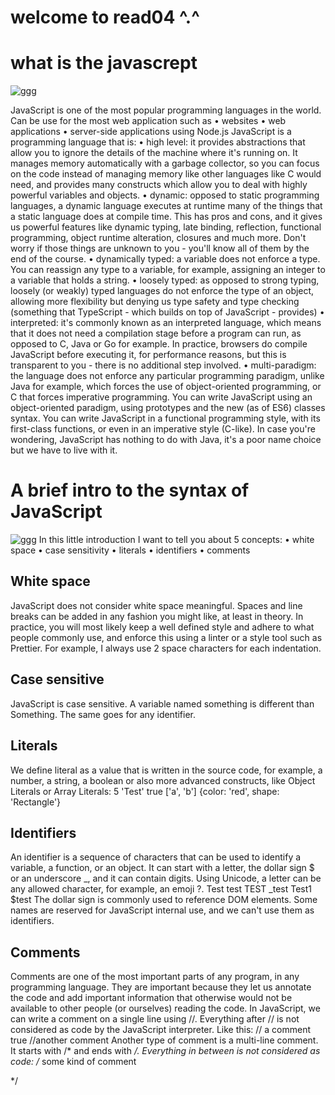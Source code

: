# welcome to read04 ^.^ 

#  what is the javascrept



![ggg](https://miro.medium.com/max/700/1*JTVWHBtzlA9P6iKMxCF2yQ.png)

JavaScript is one of the most popular programming languages in the world.
Can be use for the most web application such  as 
•	websites
•	web applications
•	server-side applications using Node.js
JavaScript is a programming language that is:
•	high level: it provides abstractions that allow you to ignore the details of the machine where it's running on. It manages memory automatically with a garbage collector, so you can focus on the code instead of managing memory like other languages like C would need, and provides many constructs which allow you to deal with highly powerful variables and objects.
•	dynamic: opposed to static programming languages, a dynamic language executes at runtime many of the things that a static language does at compile time. This has pros and cons, and it gives us powerful features like dynamic typing, late binding, reflection, functional programming, object runtime alteration, closures and much more. Don't worry if those things are unknown to you - you'll know all of them by the end of the course.
•	dynamically typed: a variable does not enforce a type. You can reassign any type to a variable, for example, assigning an integer to a variable that holds a string.
•	loosely typed: as opposed to strong typing, loosely (or weakly) typed languages do not enforce the type of an object, allowing more flexibility but denying us type safety and type checking (something that TypeScript - which builds on top of JavaScript - provides)
•	interpreted: it's commonly known as an interpreted language, which means that it does not need a compilation stage before a program can run, as opposed to C, Java or Go for example. In practice, browsers do compile JavaScript before executing it, for performance reasons, but this is transparent to you - there is no additional step involved.
•	multi-paradigm: the language does not enforce any particular programming paradigm, unlike Java for example, which forces the use of object-oriented programming, or C that forces imperative programming. You can write JavaScript using an object-oriented paradigm, using prototypes and the new (as of ES6) classes syntax. You can write JavaScript in a functional programming style, with its first-class functions, or even in an imperative style (C-like).
In case you're wondering, JavaScript has nothing to do with Java, it's a poor name choice but we have to live with it.


# A brief intro to the syntax of JavaScript


![ggg](https://d2h0cx97tjks2p.cloudfront.net/blogs/wp-content/uploads/sites/2/2018/01/Java-Syntax.jpg)
In this little introduction I want to tell you about 5 concepts:
•	white space
•	case sensitivity
•	literals
•	identifiers
•	comments
## White space
JavaScript does not consider white space meaningful. Spaces and line breaks can be added in any fashion you might like, at least in theory.
In practice, you will most likely keep a well defined style and adhere to what people commonly use, and enforce this using a linter or a style tool such as Prettier.
For example, I always use 2 space characters for each indentation.
##  Case sensitive
JavaScript is case sensitive. A variable named something is different than Something.
The same goes for any identifier.
##  Literals
We define literal as a value that is written in the source code, for example, a number, a string, a boolean or also more advanced constructs, like Object Literals or Array Literals:
5
'Test'
true
['a', 'b']
{color: 'red', shape: 'Rectangle'}
## Identifiers
An identifier is a sequence of characters that can be used to identify a variable, a function, or an object. It can start with a letter, the dollar sign $ or an underscore _, and it can contain digits. Using Unicode, a letter can be any allowed character, for example, an emoji ?.
Test
test
TEST
_test
Test1
$test
The dollar sign is commonly used to reference DOM elements.
Some names are reserved for JavaScript internal use, and we can't use them as identifiers.
## Comments
Comments are one of the most important parts of any program, in any programming language. They are important because they let us annotate the code and add important information that otherwise would not be available to other people (or ourselves) reading the code.
In JavaScript, we can write a comment on a single line using //. Everything after // is not considered as code by the JavaScript interpreter.
Like this:
// a comment
true //another comment
Another type of comment is a multi-line comment. It starts with /* and ends with */.
Everything in between is not considered as code:
/* some kind
of 
comment 

*/

